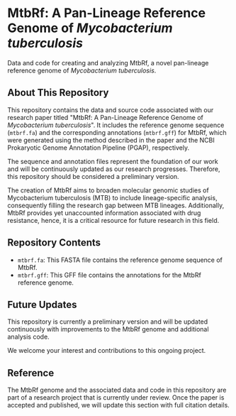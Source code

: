 # MtbRf: A Pan-Lineage Reference Genome of _Mycobacterium tuberculosis_

Data and code for creating and analyzing MtbRf, a novel pan-lineage reference genome of _Mycobacterium tuberculosis_.

## About This Repository
This repository contains the data and source code associated with our research paper titled "MtbRf: A Pan-Lineage Reference Genome of _Mycobacterium tuberculosis_". It includes the reference genome sequence (`mtbrf.fa`) and the corresponding annotations (`mtbrf.gff`) for MtbRf, which were generated using the method described in the paper and the NCBI Prokaryotic Genome Annotation Pipeline (PGAP), respectively.

The sequence and annotation files represent the foundation of our work and will be continuously updated as our research progresses. Therefore, this repository should be considered a preliminary version.

The creation of MtbRf aims to broaden molecular genomic studies of Mycobacterium tuberculosis (MTB) to include lineage-specific analysis, consequently filling the research gap between MTB lineages. Additionally, MtbRf provides yet unaccounted information associated with drug resistance, hence, it is a critical resource for future research in this field.

## Repository Contents
- `mtbrf.fa`: This FASTA file contains the reference genome sequence of MtbRf.
- `mtbrf.gff`: This GFF file contains the annotations for the MtbRf reference genome.

## Future Updates
This repository is currently a preliminary version and will be updated continuously with improvements to the MtbRf genome and additional analysis code.

We welcome your interest and contributions to this ongoing project.

## Reference
The MtbRf genome and the associated data and code in this repository are part of a research project that is currently under review. Once the paper is accepted and published, we will update this section with full citation details.
